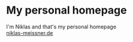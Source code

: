 # My personal homepage
I'm Niklas and that's my personal homepage <br>
[niklas-meissner.de](https://www.niklas-meissner.de)

